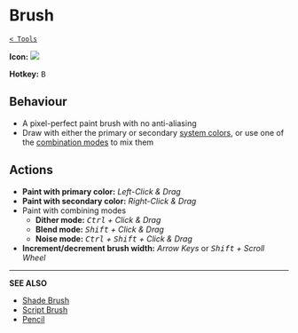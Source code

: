 # Brush

[`< Tools`](./tools.md)

**Icon:** ![](https://raw.githubusercontent.com/jbunke/stipple-effect/master/res/icons/brush.png)

**Hotkey:** <kbd>B</kbd>

## Behaviour

* A pixel-perfect paint brush with no anti-aliasing
* Draw with either the primary or secondary [system colors](./interface.md#system-colors), or use one of the [combination modes](./color.md#combination-modes) to mix them

## Actions

* **Paint with primary color:** *Left-Click & Drag*
* **Paint with secondary color:** *Right-Click & Drag*
* Paint with combining modes
  * **Dither mode:** *<kbd>Ctrl</kbd> + Click & Drag*
  * **Blend mode:** *<kbd>Shift</kbd> + Click & Drag*
  * **Noise mode:** *<kbd>Ctrl</kbd> + <kbd>Shift</kbd> + Click & Drag*
* **Increment/decrement brush width:** *Arrow Keys* or *<kbd>Shift</kbd> + Scroll Wheel*

---

**SEE ALSO**

* [Shade Brush](./shade-brush.md)
* [Script Brush](./script-brush.md)
* [Pencil](./pencil.md)
